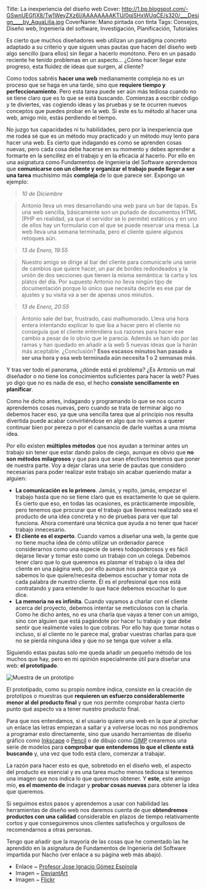 Title: La inexperiencia del diseño web
Cover: http://1.bp.blogspot.com/-GSwnUEGfjX8/Tw1WeyZXz6I/AAAAAAAAKTU/0qjSHxWUqCE/s320/___Design____by_AquaLilia.jpg
CoverName: Mano pintada con tinta
Tags: Consejos, Diseño web, Ingeniería del software, Investigación, Planificación, Tutoriales

Es cierto que muchos diseñadores web utilizan un paradigma concreto adaptado a su criterio y que siguen unas pautas que hacen del diseño web algo sencillo (para ellos) sin llegar a hacerlo monótono. Pero en un pasado reciente he tenido problemas en un aspecto... ¿Cómo hacer llegar este progreso, esta fluidez de ideas que surgen, al cliente?

Como todos sabréis **hacer una web** medianamente compleja no es un proceso que se haga en una tarde, sino que **requiere tiempo y perfeccionamiento**. Pero esta tarea puede ser aún más tediosa cuando no se tiene claro que es lo que se está buscando. Comienzas a escribir código y te diviertes, vas cogiendo ideas y las pruebas y se te ocurren nuevos conceptos que puedes probar en la web. Si este es tu método al hacer una web, amigo mío, estás perdiendo el tiempo.

No juzgo tus capacidades ni tu habilidades, pero por la inexperiencia que me rodea sé que es un método muy practicado y un método muy lento para hacer una web. Es cierto que indagando es como se aprenden cosas nuevas, pero cada cosa debe hacerse en su momento y debes aprender a formarte en la sencillez en el trabajo y en la eficacia al hacerlo.
Por ello en una asignatura como Fundamentos de Ingeniería del Software aprendemos que **comunicarse con un cliente y organizar el trabajo puede llegar a ser una tarea** muchísimo más **compleja** de lo que parece ser. Expongo un ejemplo:

 > *10 de Diciembre*

 > Antonio lleva un mes desarrollando una web para un bar de tapas. Es una web sencilla, básicamente son un puñado de documentos HTML (PHP en realidad, ya que el servidor se lo permite) estáticos y en uno de ellos hay un formulario con el que se puede reservar una mesa. La web lleva una semana terminada, pero el cliente quiere algunos retoques aún. 

 > *13 de Enero, 19:55*

 > Nuestro amigo se dirige al bar del cliente para comunicarle una serie de cambios que quiere hacer, un par de bordes redondeados y la unión de dos secciones que tienen la misma semántica: la carta y los platos del día. Por supuesto Antonio no lleva ningún tipo de documentación porque lo único que necesita decirle es ese par de ajustes y su visita va a ser de apenas unos minutos.

 > *13 de Enero, 20:55*

 > Antonio sale del bar, frustrado, casi malhumorado. Lleva una hora entera intentando explicar lo que iba a hacer pero el cliente no conseguía que el cliente entendiera sus razones para hacer ese cambio a pesar de lo obvio que le parecía. Además se han ido por las ramas y han quedado en añadir a la web 5 nuevas  ideas que la harán más aceptable. ¿Conclusión? **Esos escasos minutos han pasado a ser una hora y esa web terminada aún necesita 1 o 2 semanas más**.

Y tras ver todo el panorama, ¿dónde está el problema? ¿Es Antonio un mal diseñador o no tiene los conocimientos suficientes para hacer la web? Pues yo digo que no es nada de eso, el hecho **consiste sencillamente en planificar**.

Como he dicho antes, indagando y programando lo que se nos ocurra aprendemos cosas nuevas, pero cuando se trata de terminar algo no debemos hacer eso, ya que una sencilla tarea que al principio nos resulta divertida puede acabar convirtiéndose en algo que no vamos a querer continuar bien por pereza o por el cansancio de darle vueltas a una misma idea.

Por ello existen **múltiples métodos** que nos ayudan a terminar antes un trabajo sin tener que estar dando palos de ciego, aunque es obvio que **no son métodos milagrosos** y que para que sean efectivos tenemos que poner de nuestra parte. Voy a dejar claras una serie de pautas que considero necesarias para poder realizar este trabajo sin acabar queriendo matar a alguien:

 - **La comunicación es lo primero**. Jamás, y repito, jamás, empezar el trabajo hasta que no se tiene claro que es exactamente lo que se quiere. Es cierto que eso, en todas las ocasiones, es prácticamente imposible, pero tenemos que procurar que el trabajo que llevemos realizado sea el producto de una idea concreta y no de pruebas para ver que tal funciona. Ahora comentaré una técnica que ayuda a no tener que hacer trabajo innecesario.
 - **El cliente es el experto**. Cuando vamos a diseñar una web, la gente que no tiene mucha idea de cómo utilizar un ordenador parece considerarnos como una especie de seres todopoderosos y es fácil dejarse llevar y tomar esto como un trabajo con un colega. Debemos tener claro que lo que queremos es plasmar el trabajo o la idea del cliente en una página web, por ello aunque nos parezca que ya sabemos lo que quiere/necesita debemos escuchar y tomar nota de cada palabra de nuestro cliente. Él es el profesional que nos está contratando y para entender lo que hace debemos escuchar lo que dice.
 - **La memoria no es infinita**. Cuando vayamos a charlar con el cliente acerca del proyecto, debemos intentar se meticulosos con la charla. Como he dicho antes, no es una charla que vayas a tener con un amigo, sino con alguien que está pagándote por hacer tu trabajo y que debe sentir que realmente vales lo que cobras. Por ello hay que tomar notas o incluso, si al cliente no le parece mal, grabar vuestras charlas para que no se pierda ninguna idea y que no se tenga que volver a ella.

Siguiendo estas pautas solo me queda añadir un pequeño método de los muchos que hay, pero en mi opinión especialmente útil para diseñar una web: **el prototipado**.

![Muestra de un prototipo](http://1.bp.blogspot.com/-aAGDtK5tlDU/Tw1Xz1fUPgI/AAAAAAAAKTk/IqFabfQnCCI/s1600/2875303253_055b01a37e_z.jpg)

El prototipado, como su propio nombre indica, consiste en la creación de prototipos o muestras que **requieren un esfuerzo considerablemente menor al del producto final** y que nos permite comprobar hasta cierto punto qué aspecto va a tener nuestro producto final.

Para que nos entendamos, si el usuario quiere una web en la que al pinchar un enlace las letras empiezan a saltar y a volverse locas no nos pondremos a programar esto directamente, sino que usando herramientas de diseño gráfico como [Inkscape](http://inkscape.org/) o [Pencil](http://pencil.evolus.vn/) o de dibujo como [GIMP](http://www.gimp.org/) crearemos una serie de modelos para **comprobar que entendemos lo que el cliente está buscando** y, una vez que todo está claro, comenzar a trabajar.

La razón para hacer esto es que, sobretodo en el diseño web, el aspecto del producto es esencial y es una tarea mucho menos tediosa si tenemos una imagen que nos indica lo que queremos obtener. Y **este**, este amigo mío, **es el momento de** indagar y **probar cosas nuevas** para obtener la idea que queremos.

Si seguimos estos pasos y aprendemos a usar con habilidad las herramientas de diseño web nos daremos cuenta de que **obtendremos productos con una calidad** considerable en plazos de tiempo relativamente cortos y que conseguiremos unos clientes satisfechos y orgullosos de recomendarnos a otras personas.

Tengo que añadir que la mayoría de las cosas que he comentado las he aprendido en la asignatura de Fundamentos de Ingeniería del Software impartida por Nacho (ver enlace a su página web más abajo).

 - Enlace ~ [Profesor Jose Ignacio Gómez Espínola](http://wwwdi.ujaen.es/~nacho/docencia.htm)
 - Imagen ~ [DeviantArt](http://browse.deviantart.com/photography/?q=designer&order=9&offset=24#/dl9sa1)
 - Imagen ~ [Flickr](http://www.flickr.com/photos/hoeken/2875303253/in/photostream/)
